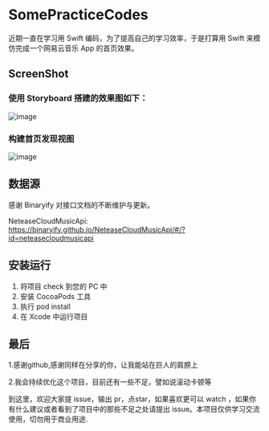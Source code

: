 # SomePracticeCodes

近期一直在学习用 Swift 编码，为了提高自己的学习效率，于是打算用 Swift 来模仿完成一个网易云音乐 App 的首页效果。

## ScreenShot

### 使用 Storyboard 搭建的效果图如下：

![image](https://p3-juejin.byteimg.com/tos-cn-i-k3u1fbpfcp/b233b358a8ff42c49f6f54296bd94267~tplv-k3u1fbpfcp-zoom-1.image)

### 构建首页发现视图

![image](https://p3-juejin.byteimg.com/tos-cn-i-k3u1fbpfcp/3ffe73c83cb3474396d4b37028f3b723~tplv-k3u1fbpfcp-zoom-1.image)


## 数据源

感谢 Binaryify 对接口文档的不断维护与更新。

NeteaseCloudMusicApi: https://binaryify.github.io/NeteaseCloudMusicApi/#/?id=neteasecloudmusicapi

## 安装运行

1. 将项目 check 到您的 PC 中
2. 安装 CocoaPods 工具
3. 执行 pod install
4. 在 Xcode 中运行项目  

## 最后

1.感谢github,感谢同样在分享的你，让我能站在巨人的肩膀上

2.我会持续优化这个项目，目前还有一些不足，譬如说滚动卡顿等

到这里，欢迎大家提 issue，输出 pr，点star，如果喜欢更可以 watch ，如果你有什么建议或者看到了项目中的那些不足之处请提出 issue。本项目仅供学习交流使用，切勿用于商业用途.
